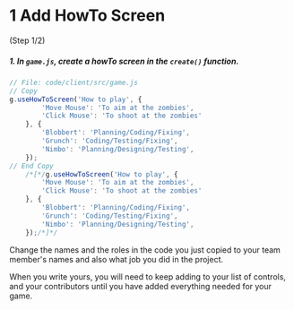 # 1 Add HowTo Screen
 (Step 1/2)

##### 1. In `game.js`, create a howTo screen in the `create()` function.
``` javascript
// File: code/client/src/game.js
// Copy
g.useHowToScreen('How to play', {
		'Move Mouse': 'To aim at the zombies',
		'Click Mouse': 'To shoot at the zombies'
	}, {
		'Blobbert': 'Planning/Coding/Fixing',
		'Grunch': 'Coding/Testing/Fixing',  
		'Nimbo': 'Planning/Designing/Testing',
	});
// End Copy
	/*[*/g.useHowToScreen('How to play', {
		'Move Mouse': 'To aim at the zombies',
		'Click Mouse': 'To shoot at the zombies'
	}, {
		'Blobbert': 'Planning/Coding/Fixing',
		'Grunch': 'Coding/Testing/Fixing',  
		'Nimbo': 'Planning/Designing/Testing',
	});/*]*/
```

Change the names and the roles in the code you just copied to your team member's names and also what job you did in the project.

When you write yours, you will need to keep adding to your list of controls, and your contributors until you have added everything needed for your game.
